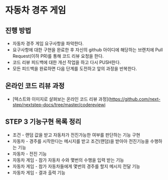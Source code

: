 # 자동차 경주 게임
## 진행 방법
* 자동차 경주 게임 요구사항을 파악한다.
* 요구사항에 대한 구현을 완료한 후 자신의 github 아이디에 해당하는 브랜치에 Pull Request(이하 PR)를 통해 코드 리뷰 요청을 한다.
* 코드 리뷰 피드백에 대한 개선 작업을 하고 다시 PUSH한다.
* 모든 피드백을 완료하면 다음 단계를 도전하고 앞의 과정을 반복한다.

## 온라인 코드 리뷰 과정
* [텍스트와 이미지로 살펴보는 온라인 코드 리뷰 과정](https://github.com/next-step/nextstep-docs/tree/master/codereviewi

## STEP 3 기능구현 목록 정리
* 조건 - 랜덤 값을 받고 자동차가 전진가능한 여부를 판단하는 기능 구현
* 자동차 - 경주를 시작한다는 메시지를 받고 조건(랜덤)을 받아아 전진기능을 수행하는 기능
* 자동차 - 전진 기능
* 자동차 게임 - 참가 자동차 수와 몇번의 수행을 입력 받는 기능
* 자동차 게임 - 참가 자동차들에게 몇번의 경주를 할지 메시지 전달 기능
* 자동차 게임 - 결과 출력 기능
